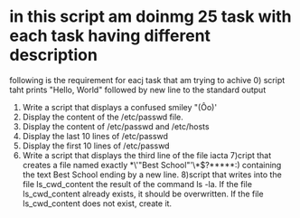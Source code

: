 # in this script am doinmg 25 task with each task having different description

following is the requirement for eacj task that am trying to achive
0) script taht prints "Hello, World" followed by new line to the standard output
1) Write a script that displays a confused smiley "(Ôo)'
2) Display the content of the /etc/passwd file.
3) Display the content of /etc/passwd and /etc/hosts
4) Display the last 10 lines of /etc/passwd
5) Display the first 10 lines of /etc/passwd
6) Write a script that displays the third line of the file iacta
7)cript that creates a file named exactly \*\\'"Best School"\'\\*$\?\*\*\*\*\*:) containing the text Best School ending by a new line.
8)script that writes into the file ls_cwd_content the result of the command ls -la. If the file ls_cwd_content already exists, it should be overwritten. If the file ls_cwd_content does not exist, create it.

